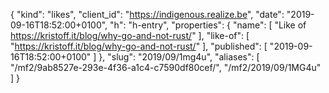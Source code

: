 {
  "kind": "likes",
  "client_id": "https://indigenous.realize.be",
  "date": "2019-09-16T18:52:00+0100",
  "h": "h-entry",
  "properties": {
    "name": [
      "Like of https://kristoff.it/blog/why-go-and-not-rust/"
    ],
    "like-of": [
      "https://kristoff.it/blog/why-go-and-not-rust/"
    ],
    "published": [
      "2019-09-16T18:52:00+0100"
    ]
  },
  "slug": "2019/09/1mg4u",
  "aliases": [
    "/mf2/9ab8527e-293e-4f36-a1c4-c7590df80cef/",
    "/mf2/2019/09/1MG4u"
  ]
}

